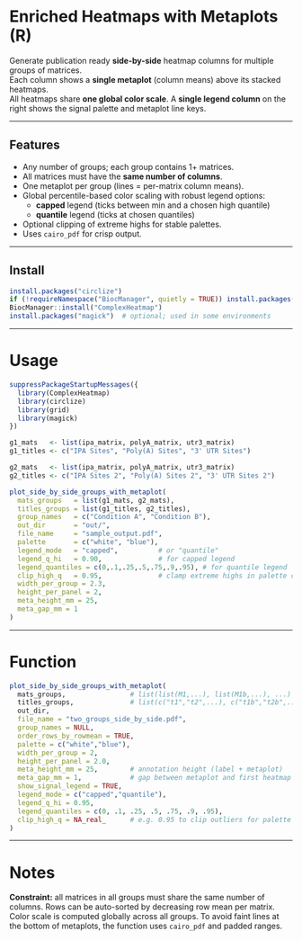 # Enriched Heatmaps with Metaplots (R)

Generate publication ready **side-by-side** heatmap columns for multiple groups of matrices.  
Each column shows a **single metaplot** (column means) above its stacked heatmaps.  
All heatmaps share **one global color scale**. A **single legend column** on the right shows the signal palette and metaplot line keys.

---

## Features
- Any number of groups; each group contains 1+ matrices.
- All matrices must have the **same number of columns**.
- One metaplot per group (lines = per-matrix column means).
- Global percentile-based color scaling with robust legend options:
  - **capped** legend (ticks between min and a chosen high quantile)
  - **quantile** legend (ticks at chosen quantiles)
- Optional clipping of extreme highs for stable palettes.
- Uses `cairo_pdf` for crisp output.

---

## Install

```r
install.packages("circlize")
if (!requireNamespace("BiocManager", quietly = TRUE)) install.packages("BiocManager")
BiocManager::install("ComplexHeatmap")
install.packages("magick")  # optional; used in some environments
```
---
# Usage

```r
suppressPackageStartupMessages({
  library(ComplexHeatmap)
  library(circlize)
  library(grid)
  library(magick)
})

g1_mats   <- list(ipa_matrix, polyA_matrix, utr3_matrix)
g1_titles <- c("IPA Sites", "Poly(A) Sites", "3' UTR Sites")

g2_mats   <- list(ipa_matrix, polyA_matrix, utr3_matrix)
g2_titles <- c("IPA Sites 2", "Poly(A) Sites 2", "3' UTR Sites 2")

plot_side_by_side_groups_with_metaplot(
  mats_groups   = list(g1_mats, g2_mats),
  titles_groups = list(g1_titles, g2_titles),
  group_names   = c("Condition A", "Condition B"),
  out_dir       = "out/",
  file_name     = "sample_output.pdf",
  palette       = c("white", "blue"),
  legend_mode   = "capped",          # or "quantile"
  legend_q_hi   = 0.90,              # for capped legend
  legend_quantiles = c(0,.1,.25,.5,.75,.9,.95), # for quantile legend
  clip_high_q   = 0.95,              # clamp extreme highs in palette computation
  width_per_group = 2.3,
  height_per_panel = 2,
  meta_height_mm = 25,
  meta_gap_mm = 1
)

```
---

# Function

```r
plot_side_by_side_groups_with_metaplot(
  mats_groups,                # list(list(M1,...), list(M1b,...), ...)
  titles_groups,              # list(c("t1","t2",...), c("t1b","t2b",...))
  out_dir,
  file_name = "two_groups_side_by_side.pdf",
  group_names = NULL,
  order_rows_by_rowmean = TRUE,
  palette = c("white","blue"),
  width_per_group = 2,
  height_per_panel = 2.0,
  meta_height_mm = 25,        # annotation height (label + metaplot)
  meta_gap_mm = 1,            # gap between metaplot and first heatmap
  show_signal_legend = TRUE,
  legend_mode = c("capped","quantile"),
  legend_q_hi = 0.95,
  legend_quantiles = c(0, .1, .25, .5, .75, .9, .95),
  clip_high_q = NA_real_      # e.g. 0.95 to clip outliers for palette calc
)

```
---

# Notes

**Constraint:** all matrices in all groups must share the same number of columns.
Rows can be auto-sorted by decreasing row mean per matrix.
Color scale is computed globally across all groups.
To avoid faint lines at the bottom of metaplots, the function uses `cairo_pdf` and padded ranges.

